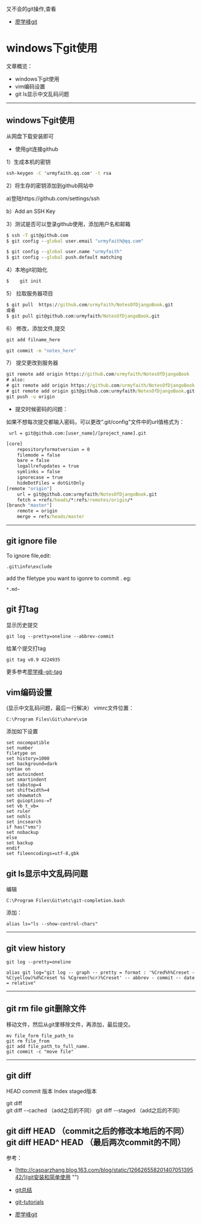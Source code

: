 
又不会的git操作,查看

* [廖学峰git](http://www.liaoxuefeng.com/wiki/0013739516305929606dd18361248578c67b8067c8c017b000/00137396287703354d8c6c01c904c7d9ff056ae23da865a000)

# windows下git使用

文章概览：
* windows下git使用
* vim编码设置
* git ls显示中文乱码问题


----

## windows下git使用

从网盘下载安装即可

* 使用git连接github

1）生成本机的密钥
```bat
ssh-keygen -C 'urmyfaith.qq.com' -t rsa
```
2）将生存的密钥添加到github网站中

a)登陆https://github.com/settings/ssh

b）Add an SSH Key

3）测试是否可以登录github使用，添加用户名和邮箱
```bat
$ ssh -T git@github.com
$ git config --global user.email "urmyfaith@qq.com"

$ git config --global user.name "urmyfaith"
$ git config --global push.default matching

```


4）本地git初始化
```bat
$    git init  
```

    
5） 拉取服务器项目
```bat
$ git pull  https://github.com/urmyfaith/NotesOfDjangoBook.git 
或者
$ git pull git@github.com:urmyfaith/NotesOfDjangoBook.git
```

  
6） 修改，添加文件,提交
```bat
git add filname_here

git commit -m "notes_here"
```



7） 提交更改到服务器


```bat
git remote add origin https://github.com/urmyfaith/NotesOfDjangoBook
# also:
# git remote add origin https://github.com/urmyfaith/NotesOfDjangoBook.git
# git remote add origin git@github.com:urmyfaith/NotesOfDjangoBook.git
git push -u origin

```

* 提交时候密码的问题：

如果不想每次提交都输入密码，可以更改“.git/config"文件中的url值格式为：
```
 url = git@github.com:[user_name]/[project_name].git
```

```bat
[core]
	repositoryformatversion = 0
	filemode = false
	bare = false
	logallrefupdates = true
	symlinks = false
	ignorecase = true
	hideDotFiles = dotGitOnly
[remote "origin"]
	url = git@github.com:urmyfaith/NotesOfDjangoBook.git
	fetch = +refs/heads/*:refs/remotes/origin/*
[branch "master"]
	remote = origin
	merge = refs/heads/master
```

---
## git ignore file 
To ignore file,edit:
```bat
.git\info\exclude
```
add the filetype you want to igonre to commit .
eg:
```
*.md~

```

## git 打tag

显示历史提交

```
git log --pretty=oneline --abbrev-commit
```

给某个提交打tag

```
git tag v0.9 4224935
```

更多参考[廖学峰-git-tag](http://www.liaoxuefeng.com/wiki/0013739516305929606dd18361248578c67b8067c8c017b000/001376951758572072ce1dc172b4178b910d31bc7521ee4000)


## vim编码设置
(显示中文乱码问题，最后一行解决）
vimrc文件位置：
```
C:\Program Files\Git\share\vim
```

添加如下设置
```
set nocompatible
set number
filetype on
set history=1000
set background=dark
syntax on
set autoindent
set smartindent
set tabstop=4
set shiftwidth=4
set showmatch
set guioptions-=T
set vb t_vb=
set ruler
set nohls
set incsearch
if has("vms")
set nobackup
else
set backup
endif
set fileencodings=utf-8,gbk
```
## git ls显示中文乱码问题
编辑
```
C:\Program Files\Git\etc\git-completion.bash
```
添加：
```
alias ls="ls --show-control-chars"
```

----
## git view history

```
git log --pretty=oneline
```

```
alias git log="git log -- graph -- pretty = format : '%Cred%h%Creset -%C(yellow)%d%Creset %s %Cgreen(%cr)%Creset' -- abbrev - commit -- date = relative"
```
----

## git rm file git删除文件
移动文件，然后从git里移除文件，再添加，最后提交。
```
mv file_form file_path_to
git rm file_from
git add file_path_to_full_name.
git commit -c "move file"
```
---
## git diff

HEAD commit 版本
Index staged版本

git diff	
git diff --cached	（add之后的不同）
git diff --staged	（add之后的不同）

git diff HEAD	（commit之后的修改本地后的不同）
git diff HEAD^ HEAD	（最后两次commit的不同）
----

参考：

* [http://casparzhang.blog.163.com/blog/static/12662655820140705139542/](git安装和简单使用 "")

* [git总结](https://raw.githubusercontent.com/urmyfaith/NotesOfDjangoBook/master/Git%E7%AE%80%E6%98%8E%E6%89%8B%E5%86%8C.pdf "") 

* [git-tutorials](https://www.atlassian.com/git/tutorials/)
* [廖学峰git](http://www.liaoxuefeng.com/wiki/0013739516305929606dd18361248578c67b8067c8c017b000/00137396287703354d8c6c01c904c7d9ff056ae23da865a000)
